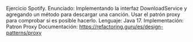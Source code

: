 Ejercicio Spotify.
Enunciado: Implementando la interfaz DownloadService y agregando un método para descargar una canción. Usar el patrón proxy para comprobar si es posible hacerlo.
Lenguaje: Java 17.
Implementación: Patron Proxy
Documentación: https://refactoring.guru/es/design-patterns/proxy

